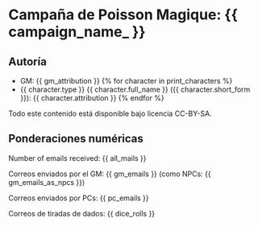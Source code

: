 Campaña de Poisson Magique: {{ campaign_name_ }}
===========================================


Autoría
-------

* GM: {{ gm_attribution }}
{% for character in print_characters %}
* {{ character.type }} {{ character.full_name }} ({{ character.short_form }}): {{ character.attribution }}
{% endfor %}

Todo este contenido está disponible bajo licencia CC-BY-SA.

Ponderaciones numéricas
-----------------------

Number of emails received: {{ all_mails }}

Correos enviados por el GM: {{ gm_emails }} (como NPCs: {{ gm_emails_as_npcs }})

Correos enviados por PCs: {{ pc_emails }}

Correos de tiradas de dados: {{ dice_rolls }}


